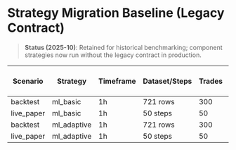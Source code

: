 # Strategy Migration Baseline (Legacy Contract)

> **Status (2025-10)**: Retained for historical benchmarking; component strategies now run
> without the legacy contract in production.

| Scenario | Strategy | Timeframe | Dataset/Steps | Trades | Final Balance | Return % | Wall Time (s) |
| --- | --- | --- | --- | --- | --- | --- | --- |
| backtest | ml_basic | 1h | 721 rows | 300 | $10,147.26 | 1.47% | 3.00 |
| live_paper | ml_basic | 1h | 50 steps | 50 | $10,031.46 | 0.31% | 67.34 |
| backtest | ml_adaptive | 1h | 721 rows | 300 | $10,147.26 | 1.47% | 1.44 |
| live_paper | ml_adaptive | 1h | 50 steps | 50 | $10,028.96 | 0.29% | 52.18 |
